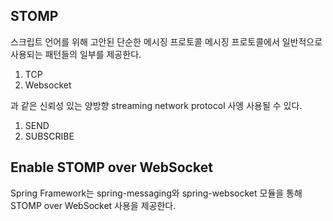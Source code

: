 ## STOMP

스크립트 언어를 위해 고안된 단순한 메시징 프로토콜
메시징 프로토콜에서 일반적으로 사용되는 패턴들의 일부를 제공한다.

1. TCP
2. Websocket

과 같은 신뢰성 있는 양방향 streaming network protocol 사엥 사용될 수 있다.

1. SEND
2. SUBSCRIBE

## Enable STOMP over WebSocket

Spring Framework는 spring-messaging와 spring-websocket 모듈을 통해 STOMP over WebSocket 사용을 제공한다.

